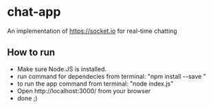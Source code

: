 # chat-app
An implementation of https://socket.io for real-time chatting

## How to run 
- Make sure Node.JS is installed.
- run command for dependecies from terminal: "npm install --save "
- to run the app command from terminal: "node index.js"
- Open http://localhost:3000/ from your browser
- done ;)
